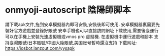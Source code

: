 # onmyoji-autoscript 陰陽師脚本
請下載apk文件,拖到安卓模擬器內即可安裝,安裝後即可使用. 安卓模擬器裏需要先裝好官方遊戲並登錄好賬號
安卓手機也可以直接訪問網址下載使用,需要後臺運行可以在手機上安裝光速虛擬機或vmos pro 虛擬機. 在虛擬機中運行遊戲和腳本
支持臺灣賬號/日本賬號/中國大陸賬號,美国账号暫時還沒支持
下载网址: https://iosbot.lanzout.com/yysapk

